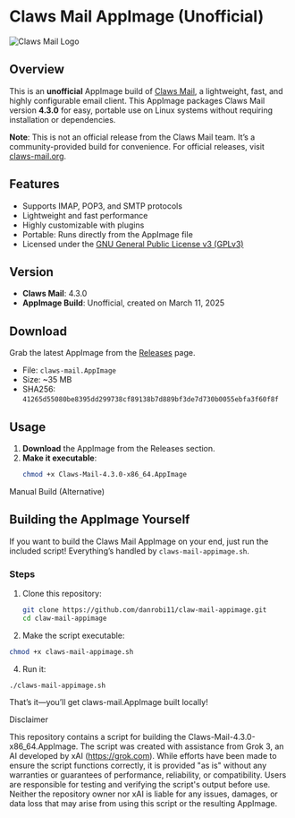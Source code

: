# Claws Mail AppImage (Unofficial)  
![Claws Mail Logo](https://claws-mail.org/img/sc-bar-right.png) <!-- Optional: Add a logo if you host one -->

## Overview
This is an **unofficial** AppImage build of [Claws Mail](https://www.claws-mail.org/), a lightweight, fast, and highly configurable email client. This AppImage packages Claws Mail version **4.3.0** for easy, portable use on Linux systems without requiring installation or dependencies.

**Note**: This is not an official release from the Claws Mail team. It’s a community-provided build for convenience. For official releases, visit [claws-mail.org](https://www.claws-mail.org/).

## Features
- Supports IMAP, POP3, and SMTP protocols
- Lightweight and fast performance
- Highly customizable with plugins
- Portable: Runs directly from the AppImage file
- Licensed under the [GNU General Public License v3 (GPLv3)](https://www.gnu.org/licenses/gpl-3.0.en.html)

## Version
- **Claws Mail**: 4.3.0
- **AppImage Build**: Unofficial, created on March 11, 2025

## Download
Grab the latest AppImage from the [Releases](https://github.com/danrobi11/claw-mail-appimage/releases) page.

- File: `claws-mail.AppImage`
- Size: ~35 MB
- SHA256: `41265d55080be8395dd299738cf89138b7d889bf3de7d730b0055ebfa3f60f8f`

## Usage
1. **Download** the AppImage from the Releases section.
2. **Make it executable**:
   ```bash
   chmod +x Claws-Mail-4.3.0-x86_64.AppImage

Manual Build (Alternative)
## Building the AppImage Yourself
If you want to build the Claws Mail AppImage on your end, just run the included script! Everything’s handled by `claws-mail-appimage.sh`.

### Steps
1. Clone this repository:
   ```bash
   git clone https://github.com/danrobi11/claw-mail-appimage.git
   cd claw-mail-appimage

2. Make the script executable:
```bash
chmod +x claws-mail-appimage.sh
```
4. Run it:
```bash
./claws-mail-appimage.sh
```

That’s it—you’ll get claws-mail.AppImage built locally!

Disclaimer

This repository contains a script for building the Claws-Mail-4.3.0-x86_64.AppImage.
The script was created with assistance from Grok 3, an AI developed by xAI (https://grok.com).
While efforts have been made to ensure the script functions correctly, it is provided "as is" without any warranties
or guarantees of performance, reliability, or compatibility. Users are responsible for testing and verifying the script's output before use.
Neither the repository owner nor xAI is liable for any issues, damages, or data loss that may arise from using this script or the resulting AppImage.
